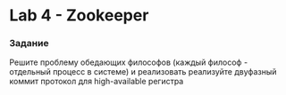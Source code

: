 # Lab 4 - Zookeeper

### Задание
Решите проблему обедающих философов (каждый философ - отдельный процесс в системе) и реализовать реализуйте двуфазный коммит протокол для high-available регистра
